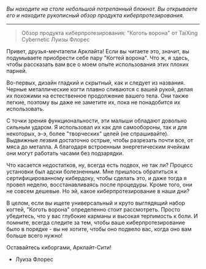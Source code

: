 _Вы находите на столе небольшой потрепанный блокнот. Вы открываете его и находите рукописный обзор продукта киберпротезирования._

---

> Обзор продукта киберпротезирования: "Коготь ворона" от TaiXing Cybernetic
> Луизы Флорес

Привет, друзья-мечтатели Арклайта! Если вы читаете это, значит, вы подумываете приобрести себе пару "Когтей ворона". Что ж, я здесь, чтобы рассказать вам все о моем опыте использования этих плохих парней.

Во-первых, дизайн гладкий и скрытный, как и следует из названия. Черные металлические когти плавно сливаются с вашей рукой, делая их похожими на естественное продолжение вашего тела. Они также легкие, поэтому вы даже не заметите их, пока не понадобится их использовать.

С точки зрения функциональности, эти малыши обладают довольно сильным ударом. Я использовал их как для самообороны, так и для некоторых, э-э, более "творческих" целей (не спрашивайте). Выдвижные лезвия достаточно острые, чтобы разрезать почти все, от мяса до металла. А благодаря встроенным энергетическим ячейкам они могут работать часами без подзарядки.

Что касается недостатков, ну, всегда есть подвох, не так ли? Процесс установки был адски болезненным. Мне пришлось обратиться к сертифицированному кибердоку, чтобы сделать это, и даже тогда я провел неделю, восстанавливаясь после процедуры. Кроме того, они не совсем дешевые. Но эй, какое киберпротезирование в наши дни?

В целом, если вы ищете универсальный и круто выглядящий набор когтей, "Коготь ворона" определенно стоит рассмотреть. Просто убедитесь, что у вас глубокие карманы и высокая терпимость к боли. И помните, всегда следите за тем, чтобы ваше киберпротезирование было в порядке - вы не хотите, чтобы оно подвело вас, когда оно вам больше всего нужно!

Оставайтесь киборгами, Арклайт-Сити!

- Луиза Флорес
